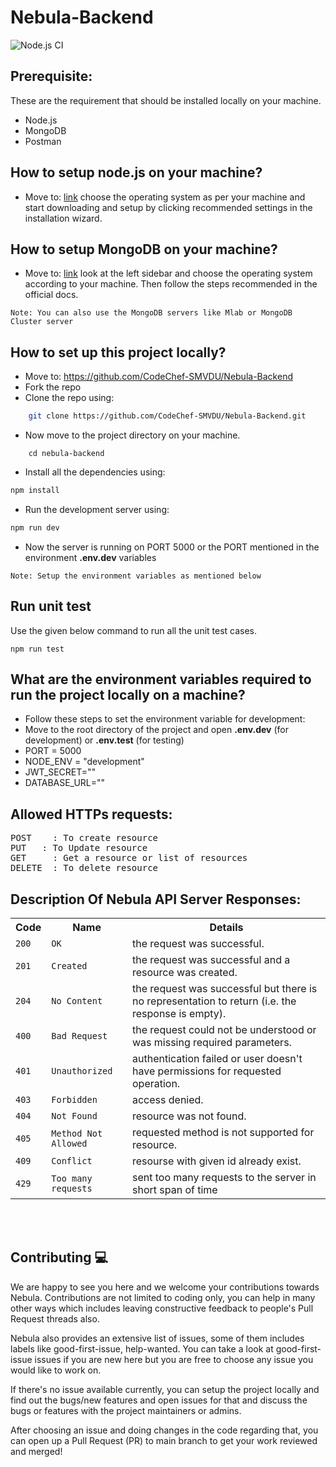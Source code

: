 # Nebula-Backend

  ![Node.js CI](https://github.com/CodeChef-SMVDU/Nebula-Backend/workflows/Node.js%20CI/badge.svg)



## Prerequisite: 

These are the requirement that should be installed locally on your machine.

- Node.js
- MongoDB
- Postman


## How to setup node.js on your machine?

- Move to: [link](https://nodejs.org/en/download/) choose the operating system as per your machine and start downloading and setup by clicking recommended settings in the installation wizard.

## How to setup MongoDB on your machine?

- Move to: [link](https://docs.mongodb.com/manual/administration/install-community/) look at the left sidebar and choose the operating system according to your machine. Then follow the steps recommended in the official docs.

```
Note: You can also use the MongoDB servers like Mlab or MongoDB Cluster server
```

## How to set up this project locally?

- Move to: https://github.com/CodeChef-SMVDU/Nebula-Backend
- Fork the repo 
- Clone the repo using: 
```sh
    git clone https://github.com/CodeChef-SMVDU/Nebula-Backend.git
```
- Now move to the project directory on your machine.
```
    cd nebula-backend
```
- Install all the dependencies using:
```sh
npm install 
```
- Run the development server using:
```sh
npm run dev
```
- Now the server is running on PORT 5000 or the PORT mentioned in the environment **.env.dev** variables

```
Note: Setup the environment variables as mentioned below
```


## Run unit test
Use the given below command to run all the unit test cases.
```
npm run test
```


## What are the environment variables required to run the project locally on a machine?
- Follow these steps to set the environment variable for development:
- Move to the root directory of the project and open **.env.dev** (for development) or **.env.test** (for testing)
- PORT = 5000
- NODE_ENV = "development"
- JWT_SECRET="<YOUR SECRET KEY>"
- DATABASE_URL="<YOUR DB URL>"





## Allowed HTTPs requests:
<pre>
POST    : To create resource 
PUT   : To Update resource
GET     : Get a resource or list of resources
DELETE  : To delete resource
</pre>

## Description Of Nebula API Server Responses:
<table>	
    <tr>
        <th>Code</th>	
        <th>Name</th>
        <th>Details</th>
    </tr>
    <tr>
        <td><code>200</code></td>
        <td><code>OK</code></td>
        <td>the request was successful.</td>
    </tr>
    <tr>
        <td><code>201</code></td>
        <td><code>Created</code></td>
        <td>the request was successful and a resource was created.</td>
    </tr>
    <tr>
        <td><code>204</code></td>
        <td><code>No Content</code></td>
        <td>the request was successful but there is no representation to return (i.e. the response is empty).</td>
    </tr>
    <tr>
        <td><code>400</code></td>
        <td><code>Bad Request</code></td>
        <td>the request could not be understood or was missing required parameters.</td>
    </tr>
    <tr>
        <td><code>401</code></td>
        <td><code>Unauthorized</code></td>
        <td>authentication failed or user doesn't have permissions for requested operation.</td>
    </tr>
    <tr>
        <td><code>403</code></td>
        <td><code>Forbidden</code></td>
        <td>access denied.</td>
    </tr>
    <tr>
        <td><code>404</code></td>
        <td><code>Not Found</code></td>
        <td>resource was not found.</td>
    </tr>
    <tr>
        <td><code>405</code></td>
        <td><code>Method Not Allowed</code></td>
        <td>requested method is not supported for resource.</td>
    </tr>
    <tr>
        <td><code>409</code></td>
        <td><code>Conflict</code></td>
        <td>resourse with given id already exist.</td>
    </tr>  
    <tr>
        <td><code>429</code></td>
        <td><code>Too many requests</code></td>
        <td>sent too many requests to the server in short span of time</td>
    </tr>    
</table>
<br></br>

## Contributing 💻
We are happy to see you here and we welcome your contributions towards Nebula.
Contributions are not limited to coding only, you can help in many other ways which includes leaving constructive feedback to people's Pull Request threads also.

Nebula also provides an extensive list of issues, some of them includes labels like good-first-issue, help-wanted. You can take a look at good-first-issue issues if you are new here but you are free to choose any issue you would like to work on.

If there's no issue available currently, you can setup the project locally and find out the bugs/new features and open issues for that and discuss the bugs or features with the project maintainers or admins.

After choosing an issue and doing changes in the code regarding that, you can open up a Pull Request (PR) to main branch to get your work reviewed and merged!
